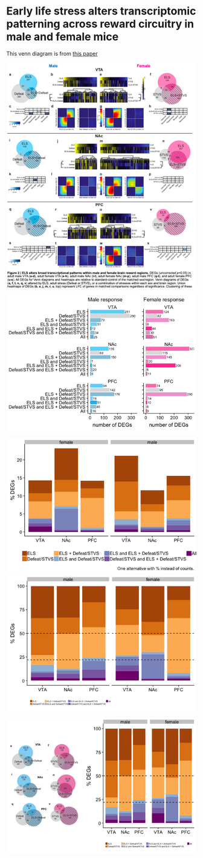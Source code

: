 Early life stress alters transcriptomic patterning across reward circuitry in male and female mice
==================================================================================================

This venn diagram is from [this
paper](https://www.biorxiv.org/content/10.1101/624353v1)

![](fig2.png)

![](./fig2venn-alt1-1.png)

![](./fig2venn-alt2-1.png)![](./fig2venn-alt2-2.png)

![](./pena-original-alt-1.png)

